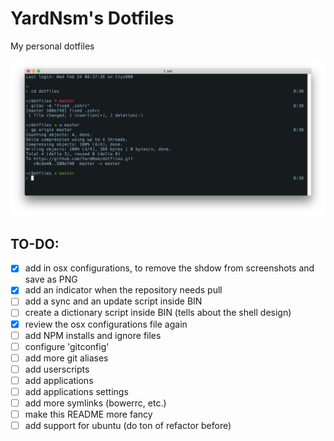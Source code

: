 # YardNsm's Dotfiles
My personal dotfiles

![The final product](https://raw.githubusercontent.com/YardNsm/dotfiles/master/_misc/media/terminal.png)

## TO-DO:
- [x] add in osx configurations, to remove the shdow from screenshots and save as PNG
- [x] add an indicator when the repository needs pull
- [ ] add a sync and an update script inside BIN
- [ ] create a dictionary script inside BIN (tells about the shell design)
- [x] review the osx configurations file again
- [ ] add NPM installs and ignore files
- [ ] configure 'gitconfig'
- [ ] add more git aliases
- [ ] add userscripts
- [ ] add applications
- [ ] add applications settings
- [ ] add more symlinks (bowerrc, etc.)
- [ ] make this README more fancy
- [ ] add support for ubuntu (do ton of refactor before)
